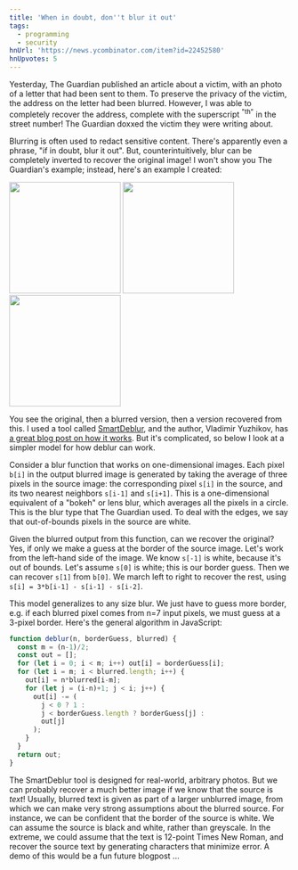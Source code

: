 ```yaml
---
title: 'When in doubt, don''t blur it out'
tags:
  - programming
  - security
hnUrl: 'https://news.ycombinator.com/item?id=22452580'
hnUpvotes: 5
---
```


Yesterday,
The Guardian published an article about a victim,
with an photo of a letter that had been sent to them.
To preserve the privacy of the victim,
the address on the letter had been blurred.
However, I was able to completely recover the address,
complete with the superscript <sup>"th"</sup> in the street number!
The Guardian doxxed the victim they were writing about.

Blurring is often used to redact sensitive content.
There's apparently even a phrase, "if in doubt, blur it out".
But, counterintuitively, blur can be completely inverted to recover the original image!
I won't show you The Guardian's example;
instead, here's an example I created:

<div>
  <img style="width: 200px; display: inline-block;" src="/assets/2020-02-29/original.png"/>
  <img style="width: 200px; display: inline-block;" src="/assets/2020-02-29/blurred.png"/>
  <img style="width: 200px; display: inline-block;" src="/assets/2020-02-29/recovered.png"/>
</div>

You see the original, then a blurred version, then a version recovered from this.
I used a tool called [SmartDeblur](http://smartdeblur.net/),
and the author, Vladimir Yuzhikov, has 
[a great blog post on how it works](http://yuzhikov.com/articles/BlurredImagesRestoration1.htm).
But it's complicated, so below I look at a simpler model for how deblur can work.

Consider a blur function that works on one-dimensional images.
Each pixel `b[i]` in the output blurred image is generated by 
taking the average of three pixels in the source image:
the corresponding pixel `s[i]` in the source,
and its two nearest neighbors `s[i-1]` and `s[i+1]`.
This is a one-dimensional equivalent of a "bokeh" or lens blur,
which averages all the pixels in a circle.
This is the blur type that The Guardian used.
To deal with the edges,
we say that out-of-bounds pixels in the source are white.

Given the blurred output from this function,
can we recover the original?
Yes, if only we make a guess at the border of the source image.
Let's work from the left-hand side of the image.
We know `s[-1]` is white, because it's out of bounds.
Let's assume `s[0]` is white; this is our border guess.
Then we can recover `s[1]` from `b[0]`.
We march left to right to recover the rest,
using `s[i] = 3*b[i-1] - s[i-1] - s[i-2]`.

This model generalizes to any size blur.
We just have to guess more border,
e.g. if each blurred pixel comes from n=7 input pixels,
we must guess at a 3-pixel border.
Here's the general algorithm in JavaScript:

```js
function deblur(n, borderGuess, blurred) {
  const m = (n-1)/2;
  const out = [];
  for (let i = 0; i < m; i++) out[i] = borderGuess[i];
  for (let i = m; i < blurred.length; i++) {
    out[i] = n*blurred[i-m];
    for (let j = (i-n)+1; j < i; j++) {
      out[i] -= (
        j < 0 ? 1 : 
        j < borderGuess.length ? borderGuess[j] :
        out[j]
      );
    }
  }
  return out;
}
```

The SmartDeblur tool is designed for real-world, arbitrary photos.
But we can probably recover a much better image
if we know that the source is _text_!
Usually, blurred text is given as part of a larger unblurred image,
from which we can make very strong assumptions about the blurred source.
For instance, we can be confident that the border of the source is white.
We can assume the source is black and white, rather than greyscale.
In the extreme, we could assume that the text is 12-point Times New Roman,
and recover the source text by generating characters that minimize error.
A demo of this would be a fun future blogpost ...

<script>
  function blur(n, xs) {
    const m = (n-1)/2;

    // white out-of-bounds
    function b(i) {
      return 0 <= i && i < xs.length ? xs[i] : 1; 
    }

    const out = [];
    for (let i = 0; i < xs.length; i++) {
      out[i] = 0;
      for (let j = i-m; j <= i+m; j++) {
        out[i] += b(j);
      }
      out[i] /= n;
    }
    return out;
  }

  function deblur(n, borderGuess, blurred) {
    const m = (n-1)/2;
    const out = [];
    for (let i = 0; i < m; i++) out[i] = borderGuess[i];
    for (let i = m; i < blurred.length; i++) {
      out[i] = n*blurred[i-m];
      for (let j = (i-n)+1; j < i; j++) {
        out[i] -= (
          j < 0 ? 1 : 
          j < borderGuess.length ? borderGuess[j] :
          out[j]
        );
      }
    }
    return out;
  }
</script>
